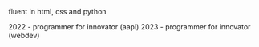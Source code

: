 
fluent in html, css and python

2022 - programmer for innovator (aapi)
2023 - programmer for innovator (webdev)

